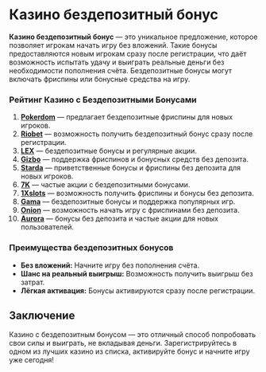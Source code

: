 # Казино бездепозитный бонус

**Казино бездепозитный бонус** — это уникальное предложение, которое позволяет игрокам начать игру без вложений. Такие бонусы предоставляются новым игрокам сразу после регистрации, что даёт возможность испытать удачу и выиграть реальные деньги без необходимости пополнения счёта. Бездепозитные бонусы могут включать фриспины или бонусные средства на игру.

### Рейтинг Казино с Бездепозитными Бонусами

1. **[Pokerdom](https://brandplay.link/4k77v2yx)** — предлагает бездепозитные фриспины для новых игроков.
2. **[Riobet](https://brandplay.link/7xBLTPyj)** — возможность получить бездепозитный бонус сразу после регистрации.
3. **[LEX](https://brandplay.link/zW4hdDFV)** — бездепозитные бонусы и регулярные акции.
4. **[Gizbo](https://brandplay.link/bprXw4YV)** — поддержка фриспинов и бонусных средств без депозита.
5. **[Starda](https://brandplay.link/fB7xwRFL)** — приветственные бонусы и фриспины без депозита для новых игроков.
6. **[7K](https://brandplay.link/BvQyFShp)** — частые акции с бездепозитными бонусами.
7. **[1Xslots](https://brandplay.link/hSB1khtr)** — возможность получить фриспины и бонусы без депозита.
8. **[Gama](https://brandplay.link/j6NMKsDz)** — бездепозитные бонусы и поддержка популярных игр.
9. **[Onion](https://brandplay.link/zBGRVpQ9)** — возможность начать игру с фриспинами без депозита.
10. **[Aurora](https://10trafic-stat2.com/click/668546556bcc6313411604bd/6766/13032/subaccount)** — бонусы без депозита и частые акции для новых пользователей.

### Преимущества бездепозитных бонусов

- **Без вложений:** Начните игру без пополнения счёта.
- **Шанс на реальный выигрыш:** Возможность получить выигрыш без затрат.
- **Лёгкая активация:** Бонусы активируются сразу после регистрации.

## Заключение

Казино с бездепозитным бонусом — это отличный способ попробовать свои силы и выиграть, не вкладывая деньги. Зарегистрируйтесь в одном из лучших казино из списка, активируйте бонус и начните игру уже сегодня!
